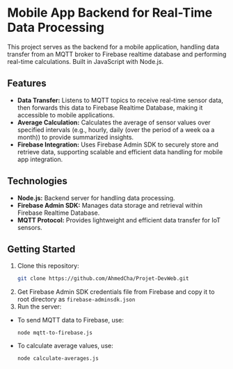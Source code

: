 # Mobile App Backend for Real-Time Data Processing

This project serves as the backend for a mobile application, handling data transfer from an MQTT broker to Firebase realtime database and performing real-time calculations. Built in JavaScript with Node.js.

## Features

- **Data Transfer:** Listens to MQTT topics to receive real-time sensor data, then forwards this data to Firebase Realtime Database, making it accessible to mobile applications.
- **Average Calculation:** Calculates the average of sensor values over specified intervals (e.g., hourly, daily (over the period of a week oa a month)) to provide summarized insights.
- **Firebase Integration:** Uses Firebase Admin SDK to securely store and retrieve data, supporting scalable and efficient data handling for mobile app integration.


## Technologies

- **Node.js:** Backend server for handling data processing.
- **Firebase Admin SDK:** Manages data storage and retrieval within Firebase Realtime Database.
- **MQTT Protocol:** Provides lightweight and efficient data transfer for IoT sensors.

## Getting Started

1. Clone this repository:
   ```bash
   git clone https://github.com/AhmedCha/Projet-DevWeb.git
   ```
2. Get Firebase Admin SDK credentials file from Firebase and copy it to root directory as ```firebase-adminsdk.json```
3. Run the server: 
- To send MQTT data to Firebase, use:
   ```
   node mqtt-to-firebase.js
   ``` 
- To calculate average values, use:
   ```
   node calculate-averages.js
   ``` 